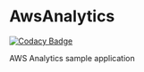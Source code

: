 # AwsAnalytics

[![Codacy Badge](https://api.codacy.com/project/badge/Grade/bb5699be157a47c589f4f303428901eb)](https://app.codacy.com/manual/rohit5k2/AwsAnalytics?utm_source=github.com&utm_medium=referral&utm_content=rohit5k2/AwsAnalytics&utm_campaign=Badge_Grade_Dashboard)

AWS Analytics sample application

